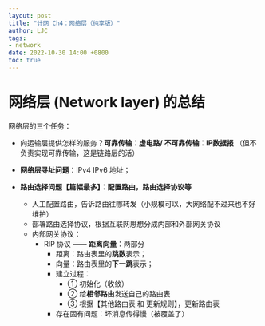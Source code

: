 ```yaml
---
layout: post
title: "计网 Ch4：网络层（纯享版）"
author: LJC
tags:
- network
date: 2022-10-30 14:00 +0800
toc: true
---
```


# 网络层 (Network layer) 的总结

网络层的三个任务：
- 向运输层提供怎样的服务？**可靠传输：虚电路/ 不可靠传输：IP数据报** （但不负责实现可靠传输，这是链路层的活）

- **网络层寻址问题**：IPv4 IPv6 地址；

- **路由选择问题【篇幅最多】：配置路由，路由选择协议等**

    - 人工配置路由，告诉路由往哪转发（小规模可以，大网络配不过来也不好维护）
    - 部署路由选择协议，根据互联网思想分成内部和外部网关协议
    - 内部网关协议：
        - RIP 协议 —— **距离向量**：两部分
            - 距离：路由表里的**跳数**表示；
            - 向量：路由表里的**下一跳**表示；
            - 建立过程：
                - ① 初始化（收敛）
                - ② 给**相邻路由**发送自己的路由表
                - ③ 根据【其他路由表 和 更新规则】，更新路由表
            - 存在固有问题：坏消息传得慢（被覆盖了）